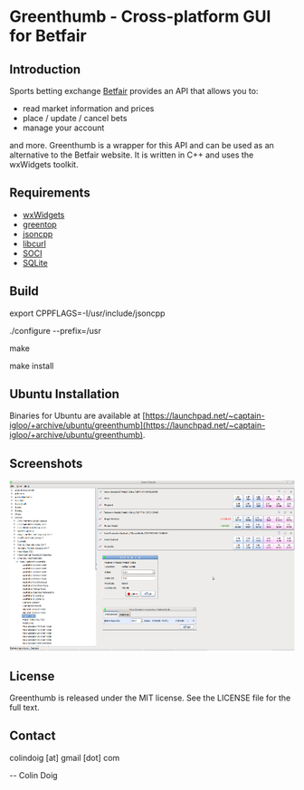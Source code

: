 Greenthumb - Cross-platform GUI for Betfair
===========================================

Introduction
------------
Sports betting exchange [Betfair](www.betfair.com) provides an API that allows you to:
 * read market information and prices
 * place / update / cancel bets
 * manage your account

and more.  Greenthumb is a wrapper for this API and can be used as an alternative to the Betfair website.  It is written in C++ and uses the wxWidgets toolkit.

Requirements
------------

* [wxWidgets](https://www.wxwidgets.org)
* [greentop](https://github.com/captain-igloo/greentop)
* [jsoncpp](https://github.com/open-source-parsers/jsoncpp)
* [libcurl](http://curl.haxx.se/libcurl/)
* [SOCI](http://soci.sourceforge.net/)
* [SQLite](https://www.sqlite.org/)

Build
-----
export CPPFLAGS=-I/usr/include/jsoncpp

./configure --prefix=/usr

make

make install

Ubuntu Installation
-------------------

Binaries for Ubuntu are available at [https://launchpad.net/~captain-igloo/+archive/ubuntu/greenthumb](https://launchpad.net/~captain-igloo/+archive/ubuntu/greenthumb).

Screenshots
-----------

![Screenshot](https://raw.githubusercontent.com/captain-igloo/greenthumb/master/doc/screenshot1.png)

License
-------

Greenthumb is released under the MIT license. See the LICENSE file for the full text.

Contact
-------

colindoig [at] gmail [dot] com

-- Colin Doig
